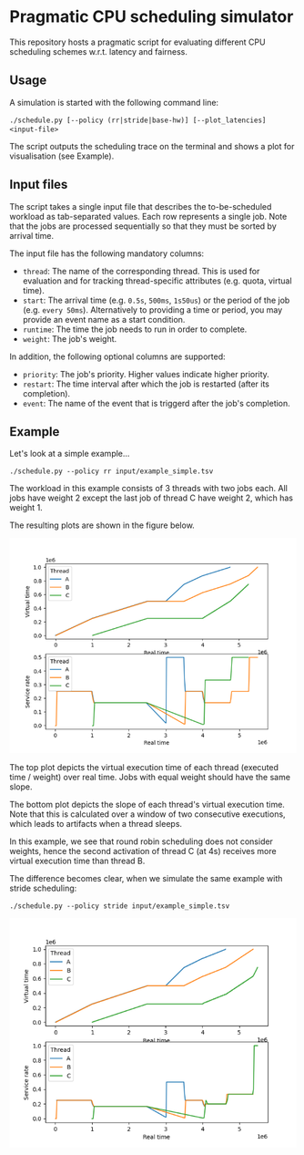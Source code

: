 # Pragmatic CPU scheduling simulator

This repository hosts a pragmatic script for evaluating different CPU scheduling
schemes w.r.t. latency and fairness.

## Usage

A simulation is started with the following command line:

```
./schedule.py [--policy (rr|stride|base-hw)] [--plot_latencies] <input-file>
```

The script outputs the scheduling trace on the terminal and shows a plot for
visualisation (see Example).


## Input files

The script takes a single input file that describes the to-be-scheduled workload
as tab-separated values. Each row represents a single job. Note that the jobs
are processed sequentially so that they must be sorted by arrival time.

The input file has the following mandatory columns:

- `thread`: The name of the corresponding thread. This is used for evaluation and for
  tracking thread-specific attributes (e.g. quota, virtual time).
- `start`: The arrival time (e.g. `0.5s`, `500ms`, `1s50us`) or the period of the job
  (e.g. `every 50ms`). Alternatively to providing a time or period, you may
  provide an event name as a start condition.
- `runtime`: The time the job needs to run in order to complete.
- `weight`: The job's weight.


In addition, the following optional columns are supported:

- `priority`: The job's priority. Higher values indicate higher priority.
- `restart`: The time interval after which the job is restarted (after its completion).
- `event`: The name of the event that is triggerd after the job's completion.

## Example

Let's look at a simple example...

```
./schedule.py --policy rr input/example_simple.tsv
```

The workload in this example consists of 3 threads with two jobs each. All
jobs have weight 2 except the last job of thread C have weight 2, which has
weight 1.

The resulting plots are shown in the figure below.

![plot_rr](example_rr.png)

The top plot depicts the virtual execution time of each thread
(executed time / weight) over real time. Jobs with equal weight should have
the same slope.

The bottom plot depicts the slope of each thread's virtual execution time. Note
that this is calculated over a window of two consecutive executions, which leads
to artifacts when a thread sleeps.

In this example, we see that round robin scheduling does not consider weights,
hence the second activation of thread C (at 4s) receives more virtual execution
time than thread B.

The difference becomes clear, when we simulate the same example with stride
scheduling:

```
./schedule.py --policy stride input/example_simple.tsv
```

![plot_stride](example_stride.png)
